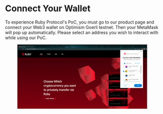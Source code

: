 # Connect Your Wallet

To experience Ruby Protocol's PoC, you must go to our product page and connect your Web3 wallet on Optimism Goerli testnet. Then your MetaMask will pop up automatically. Please select an address you wish to interact with while using our PoC.

<figure><img src="../.gitbook/assets/image (5).png" alt=""><figcaption></figcaption></figure>
